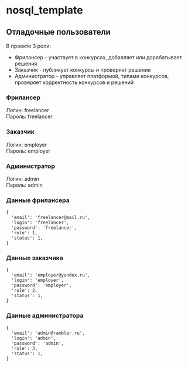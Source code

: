 # nosql_template

## Отладочные пользователи

В проекте 3 роли:
- Фрилансер - участвует в конкурсах, добавляет или дорабатывает решения
- Заказчик - публикует конкурсы и проверяет решения
- Администратор - управляет платформой, типами конкурсов, проверяет корректность конкурсов и решений


### Фрилансер
Логин: freelancer  
Пароль: freelancer

### Заказчик
Логин: employer  
Пароль: employer

### Администратор
Логин: admin  
Пароль: admin

### Данные фрилансера
```
{
  'email': 'freelancer@mail.ru',
  'login': 'freelancer',
  'password': 'freelancer',
  'role': 1,
  'status': 1,
}
```

### Данные заказчика
```
{
  'email': 'employer@yandex.ru',
  'login': 'employer',
  'password': 'employer',
  'role': 2,
  'status': 1,
}
```

### Данные администратора
```
{
  'email': 'admin@rambler.ru',
  'login': 'admin',
  'password': 'admin',
  'role': 3,
  'status': 1,
}
```